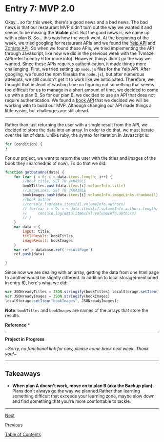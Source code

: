 # Entry 7: MVP 2.0
Okay... so for this week, there's a good news and a bad news. The bad news is that our restaurant MVP didn't turn out the way we wanted it and seems to be missing the **Viable** part. But the good news is, we came up with a plan B. So... this was how the week went. At the beginning of the week, we tried googling for restaurant APIs and we found the [Yelp API](https://www.yelp.com/developers/documentation/v3) and [Zomato API](https://developers.zomato.com/api). So when we found these APIs, we tried implementing the API through Javascript, like how we did in the previous week with the Tvmaze API(refer to entry 6 for more info). However, things didn't go the way we wanted. Since these APIs requires authentication, it made things more challenging. First, we tried setting up ```node.js``` files for the Yelp API. After googling, we found the npm file(aka the ```node.js```), but after numerous attempts, we still couldn't get it to work like we anticipated. Therefore, we thought that instead of wasting time on figuring out something that seems too difficult for us to manage in a short amount of time, we decided to come up with a plan B. So for our plan B, we decided to use an API that does not require authentication. We found a [book API](https://developers.google.com/books/docs/v1/getting_started) that we decided we will be working with to build our MVP. Although changing our API made things a little easier, but challenges are still ahead.

---
Rather than just returning the user with a single result from the API, we decided to store the data into an array. In order to do that, we must iterate over the list of data. Unlike ruby, the syntax for iteration in Javascript is:

``` javascript
for (condition) {
}
```

For our project, we want to return the user with the titles and images of the book they searched(as of now). To do that we did:

```javascript
function gotDataOne(data) {
    for (var i = 0; i < data.items.length; i++) {
        //book title, SET TO VARAIBLE
        bookTitles.push(data.items[i].volumeInfo.title)
        //imageLinks, SET TO VARAIBLE
        bookImages.push(data.items[i].volumeInfo.imageLinks.thumbnail)
        //book author
        //console.log(data.items[i].volumeInfo.authors)
        // for(var x = 0; x < data.items[i].volumeInfo.authors.length; x++){
        //     console.log(data.items[x].volumeInfo.authors)
        // }
    }
    var data = {
        input: title,
        titleResult: bookTitles,
        imageResult: bookImages
    }
    var ref = database.ref('resultPage')
    ref.push(data)

}
```

Since now we are dealing with an array, getting the data from one html page to another would be slightly different. In addition to local storage(mentioned in entry 6), here's what we did:

```javascript
var JSONreadyTitles = JSON.stringify(bookTitles) localStorage.setItem("bookTitles", JSONreadyTitles);
var JSONreadyImages = JSON.stringify(bookImages)
localStorage.setItem("bookImages", JSONreadyImages);
```

**Note**: ```bookTitles``` and ```bookImages``` are names of the arrays that store the results. 

**Reference**
* 

---

**Project in Progress** 

~*Sorry, no functional link for now, please come back next week. Thank you!*~

---
## Takeaways
* **When plan A doesn't work, move on to plan B (aka the Backup plan).** Plans don't always go the way we planned.Rather than learning something difficult that exceeds your learning zone, maybe slow down and find something that you're more comfortable to tackle.
---
[Next](entry8.md)

[Previous](entry6.md)

[Table of Contents](../README.md)